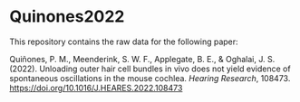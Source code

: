 # Quinones2022

This repository contains the raw data for the following paper:

Quiñones, P. M., Meenderink, S. W. F., Applegate, B. E., &#38; Oghalai, J. S. (2022). Unloading outer hair cell bundles in vivo does not yield evidence of spontaneous oscillations in the mouse cochlea. <i>Hearing Research</i>, 108473. https://doi.org/10.1016/J.HEARES.2022.108473
